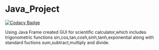 # Java_Project

[![Codacy Badge](https://api.codacy.com/project/badge/Grade/fd61f597b5c44368b236f188a12becd2)](https://app.codacy.com/gh/99002465/Java_Project?utm_source=github.com&utm_medium=referral&utm_content=99002465/Java_Project&utm_campaign=Badge_Grade)

Using Java Frame created GUI for scientific calculator,which includes trigonometric functions sin,cos,tan,cosh,sinh,tanh,exponential along with standard fuctions sum,subtract,multiply and divide.
